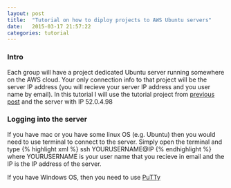 ```yaml
---
layout: post
title:  "Tutorial on how to diploy projects to AWS Ubuntu servers"
date:   2015-03-17 21:57:22
categories: tutorial
---
```


### Intro

Each group will have a project dedicated Ubuntu server running somewhere on the AWS cloud. Your only connection info to that project will be the server IP address (you will recieve your server IP address and you user name by email). In this tutorial I will use the tutorial project from [previous post][previousPost] and the server with IP 52.0.4.98

[previousPost]:	http://infsci2711.github.io/tutorial/2015/01/28/tutorial-web-rest-api.html

### Logging into the server

If you have mac or you have some linux OS (e.g. Ubuntu) then you would need to use terminal to connect to the server. Simply open the terminal and type
{% highlight xml %}
ssh YOURUSERNAME@IP
{% endhighlight %}
where YOURUSERNAME is your user name that you recieve in email and the IP is the IP address of the server.

If you have Windows OS, then you need to use [PuTTy][Putty]

[Putty]: http://www.chiark.greenend.org.uk/~sgtatham/putty/download.html 